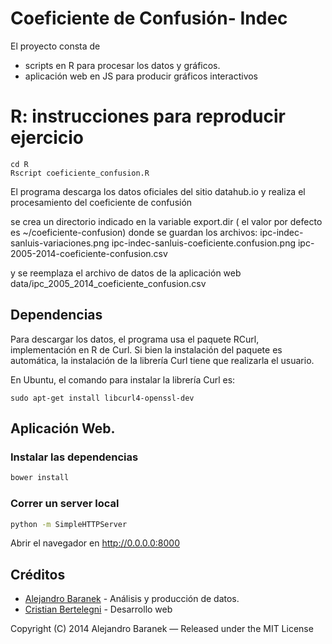 # Coeficiente de Confusión- Indec

El proyecto consta de
* scripts en R para procesar los datos y gráficos.
* aplicación web en JS para producir gráficos interactivos

# R: instrucciones para reproducir ejercicio 

```
cd R
Rscript coeficiente_confusion.R
```
El programa descarga los datos oficiales del sitio datahub.io y realiza el procesamiento del coeficiente de confusión

se crea un directorio indicado en la variable export.dir ( el valor por defecto es ~/coeficiente-confusion) donde se guardan los archivos:
ipc-indec-sanluis-variaciones.png
ipc-indec-sanluis-coeficiente.confusion.png
ipc-2005-2014-coeficiente-confusion.csv

y se reemplaza el archivo de datos de la aplicación web
data/ipc_2005_2014_coeficiente_confusion.csv

## Dependencias 
Para descargar los datos, el programa usa el paquete RCurl, implementación en R de Curl. Si bien la instalación del paquete es automática, la instalación de la librería Curl tiene que realizarla el usuario. 

En Ubuntu, el comando para instalar la librería Curl es:
```
sudo apt-get install libcurl4-openssl-dev 
```

## Aplicación Web.

### Instalar las dependencias

```bash
bower install
```

### Correr un server local

```bash
python -m SimpleHTTPServer
```

Abrir el navegador en http://0.0.0.0:8000



## Créditos

- [Alejandro Baranek]   - Análisis y producción de datos.
- [Cristian Bertelegni] - Desarrollo web


[Alejandro Baranek]:https://twitter.com/ken4rab  
[Cristian Bertelegni]:http://twitter.com/cbertelegni

Copyright (C) 2014 Alejandro Baranek — Released under the MIT License
